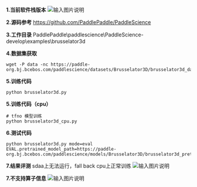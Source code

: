  **1.当前软件栈版本** 
![输入图片说明](https://foruda.gitee.com/images/1738900795709577351/8c234fbd_12173785.png "0f53ba650978b265cfb5091f991df07.png")

 **2.源码参考** 
https://github.com/PaddlePaddle/PaddleScience

 **3.工作目录** 
PaddlePaddle\paddlescience\PaddleScience-develop\examples\brusselator3d

 **4.数据集获取** 

```
wget -P data -nc https://paddle-org.bj.bcebos.com/paddlescience/datasets/Brusselator3D/brusselator3d_dataset.npz
```

 **5.训练代码** 

```
python brusselator3d.py
```
 **5.训练代码（cpu）** 

```
# tfno 模型训练
python brusselator3d_cpu.py

```
 **6.测试代码** 

```
python brusselator3d.py mode=eval EVAL.pretrained_model_path=https://paddle-org.bj.bcebos.com/paddlescience/models/Brusselator3D/brusselator3d_pretrained.pdparams

```
 **7.结果评测** 
sdaa上无法运行，fall back cpu上正常训练
![输入图片说明](https://foruda.gitee.com/images/1742523725313278641/2cd7d9fd_12173785.png "ab567ed2f59a865321c8016c1ad4e77.png")

 **7.不支持算子信息**
![输入图片说明](https://foruda.gitee.com/images/1742523725313278641/2cd7d9fd_12173785.png "ab567ed2f59a865321c8016c1ad4e77.png")